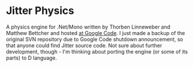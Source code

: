 Jitter Physics
==============
A physics engine for .Net/Mono written by Thorben Linneweber and Matthew Bettcher and hosted [at Google Code](http://code.google.com/p/jitterphysics). I just made a backup of the original SVN repository due to Google Code shutdown announcement, so that anyone could find Jitter source code. Not sure about further development, though - I'm thinking about porting the engine (or some of its parts) to D language.
